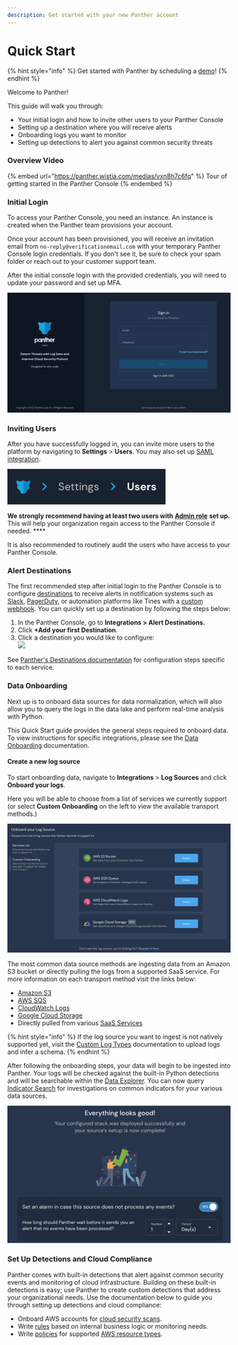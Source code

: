 ```yaml
---
description: Get started with your new Panther account
---
```


# Quick Start

{% hint style="info" %}
Get started with Panther by scheduling a [demo](https://runpanther.io/request-a-demo/)!
{% endhint %}

Welcome to Panther!

This guide will walk you through:

* Your initial login and how to invite other users to your Panther Console
* Setting up a destination where you will receive alerts&#x20;
* Onboarding logs you want to monitor
* Setting up detections to alert you against common security threats&#x20;

### Overview Video

{% embed url="https://panther.wistia.com/medias/vxn8h7c6fq" %}
Tour of getting started in the Panther Console
{% endembed %}

### Initial Login

To access your Panther Console, you need an instance. An instance is created when the Panther team provisions your account.

Once your account has been provisioned, you will receive an invitation email from `no-reply@verificationemail.com` with your temporary Panther Console login credentials. If you don't see it, be sure to check your spam folder or reach out to your customer support team.

After the initial console login with the provided credentials, you will need to update your password and set up MFA.

![Login Screen](<.gitbook/assets/image (40).png>)

### Inviting Users

After you have successfully logged in, you can invite more users to the platform by navigating to **Settings** > **Users**. You may also set up [SAML integration](system-configuration/saml/).

![](<.gitbook/assets/image (43).png>)

**We strongly recommend having at least two users with** [**Admin role**](https://docs.runpanther.io/system-configuration/rbac) **set up.** This will help your organization regain access to the Panther Console if needed. ****&#x20;

It is also recommended to routinely audit the users who have access to your Panther Console.

### Alert Destinations

The first recommended step after initial login to the Panther Console is to configure [destinations](https://docs.runpanther.io/destinations) to receive alerts in notification systems such as [Slack](https://docs.runpanther.io/destinations/slack), [PagerDuty](https://docs.runpanther.io/destinations/pagerduty), or automation platforms like Tines with a [custom webhook](https://docs.runpanther.io/destinations/custom\_webhook). You can quickly set up a destination by following the steps below:

1. In the Panther Console, go to **Integrations > Alert Destinations.**
2. Click **+Add your first Destination**.
3. Click a destination you would like to configure:\
   ![](.gitbook/assets/destination-options.png)

See [Panther's Destinations documentation](https://docs.runpanther.io/destinations) for configuration steps specific to each service.

### Data Onboarding

Next up is to onboard data sources for data normalization, which will also allow you to query the logs in the data lake and perform real-time analysis with Python.

This Quick Start guide provides the general steps required to onboard data. To view instructions for specific integrations, please see the [Data Onboarding](https://docs.runpanther.io/data-onboarding) documentation.

#### Create a new log source

To start onboarding data, navigate to **Integrations** > **Log Sources** and click **Onboard your logs**.&#x20;

Here you will be able to choose from a list of services we currently support (or select **Custom Onboarding** on the left to view the available transport methods.)

![](.gitbook/assets/image.png)

The most common data source methods are ingesting data from an Amazon S3 bucket or directly pulling the logs from a supported SaaS service. For more information on each transport method visit the links below:&#x20;

* [Amazon S3](https://docs.runpanther.io/data-onboarding/data-transports/s3)
* [AWS SQS](https://docs.runpanther.io/data-onboarding/data-transports/sqs)
* [CloudWatch Logs](https://docs.runpanther.io/data-onboarding/data-transports/cwl-source)
* [Google Cloud Storage](https://docs.runpanther.io/data-onboarding/data-transports/gcs)
* Directly pulled from various [SaaS Services](https://docs.runpanther.io/data-onboarding/saas-logs)

{% hint style="info" %}
If the log source you want to ingest is not natively supported yet, visit the [Custom Log Types](data-onboarding/custom-log-types/) documentation to upload logs and infer a schema.
{% endhint %}

After following the onboarding steps, your data will begin to be ingested into Panther. Your logs will be checked against the built-in Python detections and will be searchable within the [Data Explorer](https://docs.runpanther.io/data-analytics/data-explorer). You can now query [Indicator Search](https://docs.runpanther.io/data-analytics/indicator-search) for investigations on common indicators for your various data sources.

![](<.gitbook/assets/image (6).png>)



### Set Up Detections and Cloud Compliance

Panther comes with built-in detections that alert against common security events and monitoring of cloud infrastructure. Building on these built-in detections is easy; use Panther to create custom detections that address your organizational needs. Use the documentation below to guide you through setting up detections and cloud compliance:

* Onboard AWS accounts for [cloud security scans](https://docs.panther.com/cloud-scanning).
* Write [rules](https://docs.runpanther.io/writing-detections/rules) based on internal business logic or monitoring needs.
* Write [policies](https://docs.runpanther.io/writing-detections/policies) for supported [AWS resource types](https://docs.panther.com/cloud-scanning/cloud-resource-attributes).
